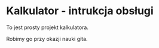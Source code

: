 # Kalkulator - intrukcja obsługi

To jest prosty projekt kalkulatora.

Robimy go przy okazji nauki gita.